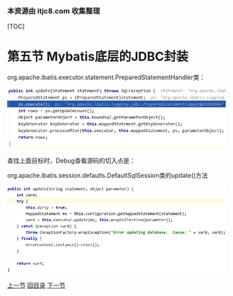 ### 本资源由 itjc8.com 收集整理
[TOC]

# 第五节 Mybatis底层的JDBC封装



org.apache.ibatis.executor.statement.PreparedStatementHandler类：

![images](images/img011.png)



查找上面目标时，Debug查看源码的切入点是：

org.apache.ibatis.session.defaults.DefaultSqlSession类的update()方法

![images](images/img012.png)



[上一节](verse04.html) [回目录](index.html) [下一节](verse06.html)